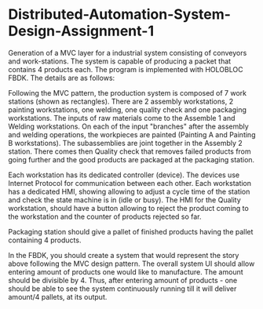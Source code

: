 # Distributed-Automation-System-Design-Assignment-1

Generation of a MVC layer for a industrial system consisting of conveyors and work-stations. The system is capable of producing a packet that contains 4 products each. The program is implemented with HOLOBLOC FBDK. The details are as follows:

Following the MVC pattern, the production system is composed of 7 work stations (shown as rectangles). There are 2 assembly workstations, 2 painting workstations, one welding, one quality check and one packaging workstations. The inputs of raw materials come to the Assemble 1 and Welding workstations. On each of the input "branches" after the assembly and welding operations, the workpieces are painted (Painting A and Painting B workstations). The subassemblies are joint together in the Assembly 2 station. There comes then Quality check that removes failed products from going further and the good products are packaged at the packaging station.

Each workstation has its dedicated controller (device). The devices use Internet Protocol for communication between each other. Each workstation has a dedicated HMI, showing allowing to adjust a cycle time of the station and check the state machine is in (idle or busy). The HMI for the Quality workstation, should have a button allowing to reject the product coming to the workstation and the counter of products rejected so far.

Packaging station should give a pallet of finished products having the pallet containing 4 products.

In the FBDK, you should create a system that would represent the story above following the MVC design pattern. The overall system UI should allow entering amount of products one would like to manufacture. The amount should be divisible by 4. Thus, after entering amount of products - one should be able to see the system continuously running till it will deliver amount/4 pallets, at its output.
